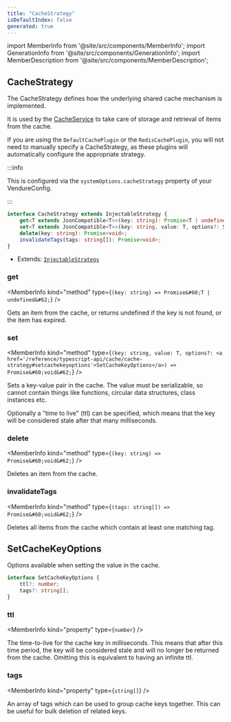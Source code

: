 ```yaml
---
title: "CacheStrategy"
isDefaultIndex: false
generated: true
---
```

<!-- This file was generated from the Vendure source. Do not modify. Instead, re-run the "docs:build" script -->
import MemberInfo from '@site/src/components/MemberInfo';
import GenerationInfo from '@site/src/components/GenerationInfo';
import MemberDescription from '@site/src/components/MemberDescription';


## CacheStrategy

<GenerationInfo sourceFile="packages/core/src/config/system/cache-strategy.ts" sourceLine="53" packageName="@vendure/core" since="3.1.0" />

The CacheStrategy defines how the underlying shared cache mechanism is implemented.

It is used by the <a href='/reference/typescript-api/cache/cache-service#cacheservice'>CacheService</a> to take care of storage and retrieval of items
from the cache.

If you are using the `DefaultCachePlugin` or the `RedisCachePlugin`, you will not need to
manually specify a CacheStrategy, as these plugins will automatically configure the
appropriate strategy.

:::info

This is configured via the `systemOptions.cacheStrategy` property of
your VendureConfig.

:::

```ts title="Signature"
interface CacheStrategy extends InjectableStrategy {
    get<T extends JsonCompatible<T>>(key: string): Promise<T | undefined>;
    set<T extends JsonCompatible<T>>(key: string, value: T, options?: SetCacheKeyOptions): Promise<void>;
    delete(key: string): Promise<void>;
    invalidateTags(tags: string[]): Promise<void>;
}
```
* Extends: <code><a href='/reference/typescript-api/common/injectable-strategy#injectablestrategy'>InjectableStrategy</a></code>



<div className="members-wrapper">

### get

<MemberInfo kind="method" type={`(key: string) => Promise&#60;T | undefined&#62;`}   />

Gets an item from the cache, or returns undefined if the key is not found, or the
item has expired.
### set

<MemberInfo kind="method" type={`(key: string, value: T, options?: <a href='/reference/typescript-api/cache/cache-strategy#setcachekeyoptions'>SetCacheKeyOptions</a>) => Promise&#60;void&#62;`}   />

Sets a key-value pair in the cache. The value must be serializable, so cannot contain
things like functions, circular data structures, class instances etc.

Optionally a "time to live" (ttl) can be specified, which means that the key will
be considered stale after that many milliseconds.
### delete

<MemberInfo kind="method" type={`(key: string) => Promise&#60;void&#62;`}   />

Deletes an item from the cache.
### invalidateTags

<MemberInfo kind="method" type={`(tags: string[]) => Promise&#60;void&#62;`}   />

Deletes all items from the cache which contain at least one matching tag.


</div>


## SetCacheKeyOptions

<GenerationInfo sourceFile="packages/core/src/config/system/cache-strategy.ts" sourceLine="13" packageName="@vendure/core" since="3.1.0" />

Options available when setting the value in the cache.

```ts title="Signature"
interface SetCacheKeyOptions {
    ttl?: number;
    tags?: string[];
}
```

<div className="members-wrapper">

### ttl

<MemberInfo kind="property" type={`number`}   />

The time-to-live for the cache key in milliseconds. This means
that after this time period, the key will be considered stale
and will no longer be returned from the cache. Omitting
this is equivalent to having an infinite ttl.
### tags

<MemberInfo kind="property" type={`string[]`}   />

An array of tags which can be used to group cache keys together.
This can be useful for bulk deletion of related keys.


</div>
